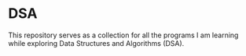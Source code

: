# DSA

This repository serves as a collection for all the programs I am learning while exploring Data Structures and Algorithms (DSA).
